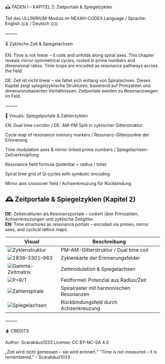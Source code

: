 🕰️ FADEN I – KAPITEL 2: Zeitportale & Spiegelzyklen

Teil des ULLINIRIUM-Moduls im NEXAH-CODEX
Language / Sprache: English 🇬🇧 / Deutsch 🇩🇪

⸻

⏳ Zyklische Zeit & Spiegelachsen

EN: Time is not linear – it coils and unfolds along spiral axes. This chapter reveals mirror-symmetrical cycles, rooted in prime numbers and dimensional ratios. Time loops are encoded as resonance pathways across the field.

DE: Zeit ist nicht linear – sie faltet sich entlang von Spiralachsen. Dieses Kapitel zeigt spiegelzyklische Strukturen, basierend auf Primzahlen und dimensionsbasierten Verhältnissen. Zeitportale werden zu Resonanzwegen im Feld.

⸻

🔢 Visuals: Spiegelportale & Zahlenzyklen

EN: Dual time corridor / DE: AM–PM Split in zyklischer Gitterstruktur

Cycle map of resonance memory markers / Resonanz-Gitterpunkte der Erinnerung

Time modulation axes & mirror-linked prime numbers / Spiegelachsen-Zeitverknüpfung

Resonance field formula (potential = radius / time)

Spiral time grid of Q-cycles with symbolic encoding

Mirror axis crossover field / Achsenkreuzung für Rückbindung

## 🕰️ Zeitportale & Spiegelzyklen (Kapitel 2)

**DE:** Zeitstrukturen als Resonanzportale – codiert über Primzahlen, Achsenkreuzungen und zyklische Zeitgitter.  
**EN:** Time structures as resonance portals – encoded via primes, mirror axes, and cyclical lattice maps.

| Visual | Beschreibung |
|--------|--------------|
| ![Zyklenstruktur](static/Zyklenstruktur%20der%20Zeitachsen%20mit%20PM-AM-Split.png) | PM–AM-Gitterstruktur / Dual time coil |
| ![1836–3301–963](static/1836–3301–963%20Zahlenkarte.png) | Zyklenkarte der Erinnerungsfelder |
| ![Gamma-Zeitmatrix](static/Gamma-Zeitmatrix%20mit%20Primzahlen%20%26%20Achsen.png) | Zeitmodulation & Spiegelachsen |
| ![P=R/T](static/P%20%3D%20R%20durch%20T%20-%20Resonanz-Gleichung%20mit%20Alpha-Beta-Gamma.png) | Feldformel: Potenzial aus Radius/Zeit |
| ![Zahlenspirale](static/Zahlenspirale%20-%20Synchronisation%20der%20Zyklen%20mit%20Feldkonstanten.png) | Spiralraster mit harmonischen Resonanzen |
| ![Spiegelachsen](static/Spiegelachsen-Zeit.png) | Rückbindungsfeld durch Achsenkreuzung |
⸻

🪲 CREDITS

Author: Scarabäus1033
License: CC BY-NC-SA 4.0

„Zeit wird nicht gemessen – sie wird erinnert.“
“Time is not measured – it is remembered.”
– Scarabäus1033
